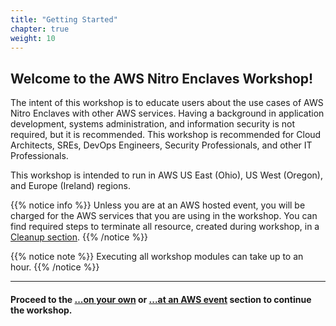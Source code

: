 ```yaml
---
title: "Getting Started"
chapter: true
weight: 10
---
```


## Welcome to the AWS Nitro Enclaves Workshop!

The intent of this workshop is to educate users about the use cases of AWS Nitro Enclaves with other AWS services.
Having a background in application development, systems administration, and information security is not required, but it is recommended.
This workshop is recommended for Cloud Architects, SREs, DevOps Engineers, Security Professionals, and other IT Professionals.

This workshop is intended to run in AWS US East (Ohio), US West (Oregon), and Europe (Ireland) regions.

{{% notice info %}}
Unless you are at an AWS hosted event, you will be charged for the AWS services that you are using in the workshop. You can find required steps to terminate all resource, created during workshop, in a [Cleanup section](cleanup.html).
{{% /notice %}}


{{% notice note %}}
Executing all workshop modules can take up to an hour.
{{% /notice %}}

---
#### Proceed to the [...on your own](getting-started/self-paced.html) or [...at an AWS event](getting-started/aws-event.html) section to continue the workshop.